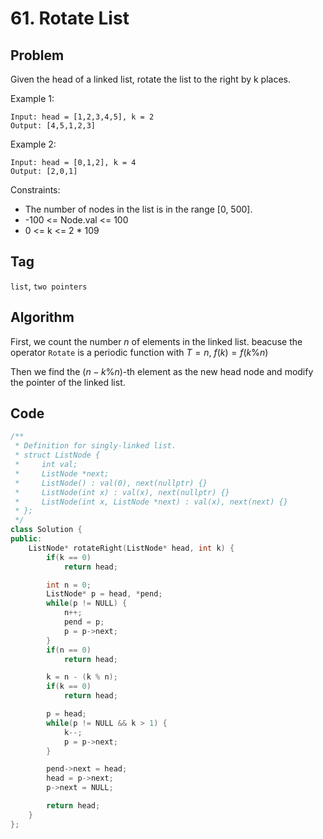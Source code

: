 # 61. Rotate List
## Problem
Given the head of a linked list, rotate the list to the right by k places.

Example 1:
```
Input: head = [1,2,3,4,5], k = 2
Output: [4,5,1,2,3]
```

Example 2:
```
Input: head = [0,1,2], k = 4
Output: [2,0,1]
```

Constraints:
- The number of nodes in the list is in the range [0, 500].
- -100 <= Node.val <= 100
- 0 <= k <= 2 * 109

## Tag
```list```, ```two pointers```

## Algorithm
First, we count the number $n$ of elements in the linked list. beacuse the operator ```Rotate``` is a periodic function with $T = n$, $f(k) = f(k \% n)$

Then we find the $(n - k \% n)$-th element as the new head node and modify the pointer of the linked list.

## Code
```cpp
/**
 * Definition for singly-linked list.
 * struct ListNode {
 *     int val;
 *     ListNode *next;
 *     ListNode() : val(0), next(nullptr) {}
 *     ListNode(int x) : val(x), next(nullptr) {}
 *     ListNode(int x, ListNode *next) : val(x), next(next) {}
 * };
 */
class Solution {
public:
    ListNode* rotateRight(ListNode* head, int k) {
        if(k == 0) 
            return head;

        int n = 0;
        ListNode* p = head, *pend;
        while(p != NULL) {
            n++;
            pend = p;
            p = p->next;
        }
        if(n == 0) 
            return head;

        k = n - (k % n);
        if(k == 0) 
            return head;

        p = head;
        while(p != NULL && k > 1) {
            k--;
            p = p->next;
        }

        pend->next = head;
        head = p->next;
        p->next = NULL;

        return head;
    }
};
```